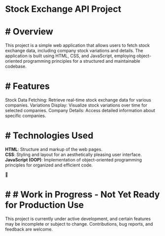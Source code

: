 # Stock Exchange API Project

# # Overview
This project is a simple web application that allows users to fetch stock exchange data, including company stock variations and details. The application is built using HTML, CSS, and JavaScript, employing object-oriented programming principles for a structured and maintainable codebase.

# # Features
Stock Data Fetching: Retrieve real-time stock exchange data for various companies.
Variations Display: Visualize stock variations over time for selected companies.
Company Details: Access detailed information about specific companies.

# # Technologies Used
**HTML**: Structure and markup of the web pages. <br>
**CSS**: Styling and layout for an aesthetically pleasing user interface. <br>
**JavaScript (OOP)**: Implementation of object-oriented programming principles for organized and efficient code.<br>


🚧 
# # # Work in Progress - Not Yet Ready for Production Use

This project is currently under active development, and certain features may be incomplete or subject to change. Contributions, bug reports, and feedback are welcome.
